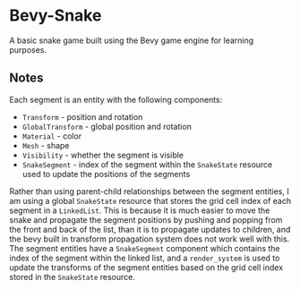# Bevy-Snake

A basic snake game built using the Bevy game engine for learning purposes.

## Notes

Each segment is an entity with the following components:
- `Transform` - position and rotation
- `GlobalTransform` - global position and rotation
- `Material` - color
- `Mesh` - shape
- `Visibility` - whether the segment is visible
- `SnakeSegment` - index of the segment within the `SnakeState` resource used to update the positions of the segments

Rather than using parent-child relationships between the segment entities, I am using a global `SnakeState` resource
that stores the grid cell index of each segment in a `LinkedList`. This is because it is much easier to move the snake
and propagate the segment positions by pushing and popping from the front and back of the list, than it is to propagate
updates to children, and the bevy built in transform propagation system does not work well with this. The segment entities
have a `SnakeSegment` component which contains the index of the segment within the linked list, and a `render_system` is
used to update the transforms of the segment entities based on the grid cell index stored in the `SnakeState` resource.